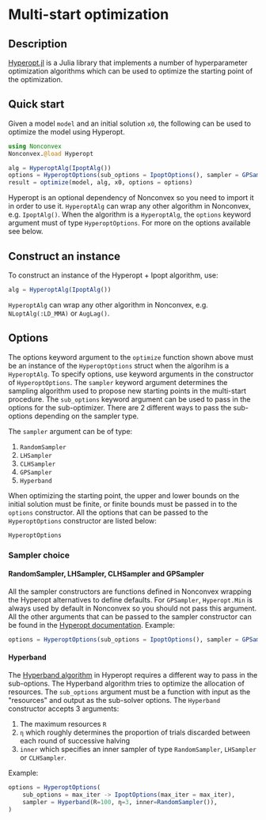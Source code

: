 # Multi-start optimization

## Description

[Hyperopt.jl](https://github.com/baggepinnen/Hyperopt.jl) is a Julia library that implements a number of hyperparameter optimization algorithms which can be used to optimize the starting point of the optimization.

## Quick start

Given a model `model` and an initial solution `x0`, the following can be used to optimize the model using Hyperopt.
```julia
using Nonconvex
Nonconvex.@load Hyperopt

alg = HyperoptAlg(IpoptAlg())
options = HyperoptOptions(sub_options = IpoptOptions(), sampler = GPSampler())
result = optimize(model, alg, x0, options = options)
```
Hyperopt is an optional dependency of Nonconvex so you need to import it in order to use it. `HyperoptAlg` can wrap any other algorithm in Nonconvex, e.g. `IpoptAlg()`. When the algorithm is a `HyperoptAlg`, the `options` keyword argument must of type `HyperoptOptions`. For more on the options available see below.

## Construct an instance

To construct an instance of the Hyperopt + Ipopt algorithm, use:
```julia
alg = HyperoptAlg(IpoptAlg())
```
`HyperoptAlg` can wrap any other algorithm in Nonconvex, e.g. `NLoptAlg(:LD_MMA)` or `AugLag()`.

## Options

The options keyword argument to the `optimize` function shown above must be an instance of the `HyperoptOptions` struct when the algorihm is a `HyperoptAlg`. To specify options, use keyword arguments in the constructor of `HyperoptOptions`. The `sampler` keyword argument determines the sampling algorithm used to propose new starting points in the multi-start procedure. The `sub_options` keyword argument can be used to pass in the options for the sub-optimizer. There are 2 different ways to pass the sub-options depending on the sampler type.

The `sampler` argument can be of type:
1. `RandomSampler`
2. `LHSampler`
3. `CLHSampler`
4. `GPSampler`
5. `Hyperband`

When optimizing the starting point, the upper and lower bounds on the initial solution must be finite, or finite bounds must be passed in to the `options` constructor. All the options that can be passed to the `HyperoptOptions` constructor are listed below:
```@docs
HyperoptOptions
```

### Sampler choice

#### RandomSampler, LHSampler, CLHSampler and GPSampler

All the sampler constructors are functions defined in Nonconvex wrapping the Hyperopt alternatives to define defaults. For `GPSampler`, `Hyperopt.Min` is always used by default in Nonconvex so you should not pass this argument. All the other arguments that can be passed to the sampler constructor can be found in the [Hyperopt documentation](https://github.com/baggepinnen/Hyperopt.jl#details). Example:
```julia
options = HyperoptOptions(sub_options = IpoptOptions(), sampler = GPSampler())
```

#### Hyperband

The [Hyperband algorithm](https://github.com/baggepinnen/Hyperopt.jl#hyperband) in Hyperopt requires a different way to pass in the sub-options. The Hyperband algorithm tries to optimize the allocation of resources. The `sub_options` argument must be a function with input as the "resources" and output as the sub-solver options. The `Hyperband` constructor accepts 3 arguments:
1. The maximum resources `R`
2. `η` which roughly determines the proportion of trials discarded between each round of successive halving
3. `inner` which specifies an inner sampler of type `RandomSampler`, `LHSampler` or `CLHSampler`.

Example:
```julia
options = HyperoptOptions(
    sub_options = max_iter -> IpoptOptions(max_iter = max_iter), 
    sampler = Hyperband(R=100, η=3, inner=RandomSampler()),
)
```
